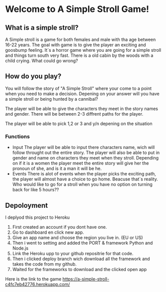 # Welcome to A Simple Stroll Game!

## What is a simple stroll?
A Simple stroll is a game for both females and male with tha age between 16-22 years. The goal with game is to give the player an exciting and goosbump feeling. It´s a horror game where you are going for a simple stroll and things turn south very fast. There is a old cabin by the woods with a child crying. What could go wrong?


## How do you play? 
You will follow the story of "A Simple Stroll" where your come to a point when you need to make a decision. Depening on your answer will you have a simple stroll or being hunted by a cannibal? 

The player will be able to give the characters they meet in the story names and gender.
There will be between 2-3 diffrent paths for the player. 

The player will be able to pick 1,2 or 3 and y/n depening on the situation 


### Functions
- Input
The player will be able to input there characters name, wich will follow throught out the entire story. 
The player will also be able to put in gender and name on characters they meet when they stroll. 
Depending on if it is a women the player meet the entire story will give her the pronoun of she, and is it a man it will be he.
- Events
There is alot of events when the player picks the exciting path, the player will almost have a choice to go home. Beacuse that´s reality. Who would like to go for a stroll when you have no option on turning back for like 5 hours?? 


## Depoloyment

I deplyod this project to Heroku 

1. First created an account if you dont have one. 
2. Go to dashboard en click new app.
3. Give an app name and choose the region you live in. (EU or US)
4. Then i went to setting and added the PORT & framework Python and Node.js
5. Link the Heroku upp to your github repositrie for that code.  
6. Then i clicked deploy branch wich download all the framework and takes the code from my github.
7. Waited for the frameworks to download and the clicked open app 

Here is the link to the game <https://a-simple-stroll-c4fc7eb42776.herokuapp.com/>


